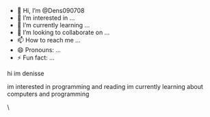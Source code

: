 - 👋 Hi, I’m @Dens090708
- 👀 I’m interested in ...
- 🌱 I’m currently learning ...
- 💞️ I’m looking to collaborate on ...
- 📫 How to reach me ...
- 😄 Pronouns: ...
- ⚡ Fun fact: ...

<!---
Dens090708/Dens090708 is a ✨ special ✨ repository because its `README.md` (this file) appears on your GitHub profile.
You can click the Preview link to take a look at your changes.
--->hi im denisse
im interested in programming and reading
im currently learning about computers and programming

\
